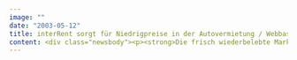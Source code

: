 ```yaml
---
image: ""
date: "2003-05-12"
title: interRent sorgt für Niedrigpreise in der Autovermietung / Webbasiertes Reservierungssystem stammt von SinnerSchrader
content: <div class="newsbody"><p><strong>Die frisch wiederbelebte Marke interRent holt das dynamische Preissystem der Billigflieger erstmals in den deutschen Autovermietermarkt.</strong></p><p>Ein VW Golf kostet ab 8,99 Euro Miete am Tag; der Preis steigt mit wachsender Nachfrage. Verläuft der Test in Berlin für interRent erfolgreich, wird das Angebot auf ganz Deutschland ausgeweitet. Das Reservierungssystem stammt von SinnerSchrader und ist komplett internetbasiert.</p><p>Mit dem dynamischen Preismodell zielt interRent darauf, auch kostenbewußten Kunden das passende Produkt zum richtigen Preis anzubieten. Hierfür werden in Echtzeit die Endpreise der aktuellen Nachfrage angepasst (Yield Management). Frühbucher fahren günstiger, lautet das Prinzip von Frank Böttcher, Leiter der interRent GmbH. Die Abbildung des stetig wechselnden Tarif- und Auslastungsgefüges funktioniert dabei nur noch über das Internet. In der Konsequenz verkaufen auch die Low-Cost Airlines bereits neun von zehn Flugtickets online.</p><p>Niedrigen Preisen steht der Zwang zu geringen Betriebs-, Vertriebs- und Verwaltungskosten gegenüber. Bei den No-Frills-Airlines sind sie im Vergleich zu etablierten Fluglinien über 60 Prozent niedriger (Quelle&#58; Airline Business 2002). Dank durchgängig vernetzter Prozesse rechnet SinnerSchrader für interRent mit einem ähnlichen Kostenvorteil.</p><p>Die Internetanwendung fasst alle Aufgaben des operativen Geschäftes für das Unternehmen, die Stationen, das Call Center und den Endkunden zusammen. Ein Ergebnis ist, dass die Fahrzeugübergabe bei interRent nicht länger als zwei Minuten dauert.</p><p>Die Website interrent.de hilft bei der Suche nach dem passenden Angebot. Das System berechnet automatisch den günstigsten Tarif und schlägt Abhol- und Abgabezeiten vor, mit denen sich die Preise abermals drücken lassen. Obwohl die Internetkunden die Preisrecherche und Anmietung selbst durchführen, musste der Kundendienst bislang keinerlei Unterstützung leisten, versichert Frank Böttcher.</p><p>Eine absolut narrensichere Bedienung der Website ist zwingend für den Erfolg im Internet. Innovative Geschäftsmodelle leben vom Nutzererlebnis. Wenn sich ein Online-Angebot dem Kunden nicht erschließt, hilft auch der beste Preis der Welt nicht mehr, fasst Matthias Schrader die Herausforderung zusammen.</p><p>interRent ist eine Marke der Europcar Deutschland GmbH. SinnerSchrader betreut seit 1998 die Internetaktivitäten von Europcar in Deutschland.</p><p><a href="http&#58;//www.interrent.de">www.interrent.de</a></p><a href="http&#58;//www.interrent.de"></a><p><a href="http&#58;//www.interrent.de"></a></p><p><a class="news-backlink" href="/de/"><svg class="svg-ico svg-ico--arrow-left"><use xlink&#58;href="#arrow-down"></use></svg>Zurück zur Presse Übersicht</a></p></div>
---
```

